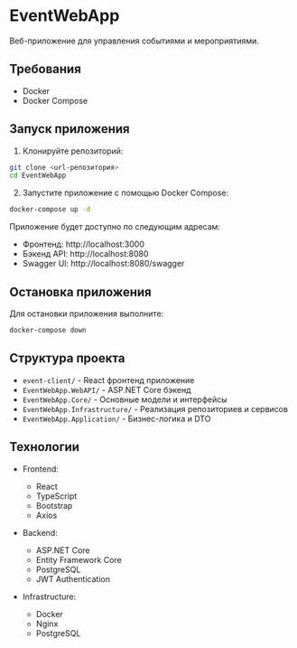 # EventWebApp

Веб-приложение для управления событиями и мероприятиями.

## Требования

- Docker
- Docker Compose

## Запуск приложения

1. Клонируйте репозиторий:
```bash
git clone <url-репозитория>
cd EventWebApp
```

2. Запустите приложение с помощью Docker Compose:
```bash
docker-compose up -d
```

Приложение будет доступно по следующим адресам:
- Фронтенд: http://localhost:3000
- Бэкенд API: http://localhost:8080
- Swagger UI: http://localhost:8080/swagger

## Остановка приложения

Для остановки приложения выполните:
```bash
docker-compose down
```

## Структура проекта

- `event-client/` - React фронтенд приложение
- `EventWebApp.WebAPI/` - ASP.NET Core бэкенд
- `EventWebApp.Core/` - Основные модели и интерфейсы
- `EventWebApp.Infrastructure/` - Реализация репозиториев и сервисов
- `EventWebApp.Application/` - Бизнес-логика и DTO

## Технологии

- Frontend:
  - React
  - TypeScript
  - Bootstrap
  - Axios

- Backend:
  - ASP.NET Core
  - Entity Framework Core
  - PostgreSQL
  - JWT Authentication

- Infrastructure:
  - Docker
  - Nginx
  - PostgreSQL 